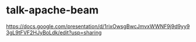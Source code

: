 # talk-apache-beam

https://docs.google.com/presentation/d/1rixOwsgBwcJmvxWWNF9j9d9yy93gL9tFVF2HJyBoLdk/edit?usp=sharing
